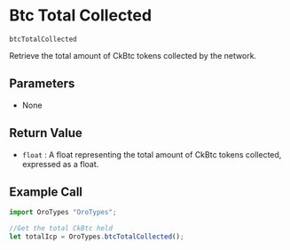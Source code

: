 # Btc Total Collected

`btcTotalCollected`

Retrieve the total amount of CkBtc tokens collected by the network.

## Parameters

- None

## Return Value

- `float` : A float representing the total amount of CkBtc tokens collected, expressed as a float.

## Example Call

```Javascript
import OroTypes "OroTypes";

//Get the total CkBtc held
let totalIcp = OroTypes.btcTotalCollected();
```

&nbsp;